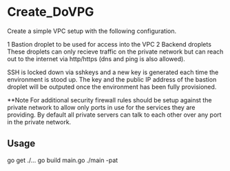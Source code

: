 # Create_DoVPG
Create a simple VPC setup with the following configuration.

1 Bastion droplet to be used for access into the VPC
2 Backend droplets
  These droplets can only recieve traffic on the private network but can reach out to the internet via http/https (dns and ping is also allowed).
 
SSH is locked down via sshkeys and a new key is generated each time the environment is stood up. The key and the public IP address of the bastion droplet will be outputed once the environment has been fully provisioned.

**Note For additional security firewall rules should be setup against the private network to allow only ports in use for the services they are providing. By default all private servers can talk to each other over any port in the private network.

## Usage
go get ./...
go build main.go
./main -pat <Digital Ocean Personal Access Token>
